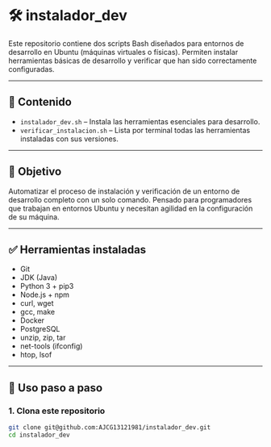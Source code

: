 # 🛠️ instalador_dev

Este repositorio contiene dos scripts Bash diseñados para entornos de desarrollo en Ubuntu (máquinas virtuales o físicas). Permiten instalar herramientas básicas de desarrollo y verificar que han sido correctamente configuradas.

---

## 📁 Contenido

- `instalador_dev.sh` – Instala las herramientas esenciales para desarrollo.
- `verificar_instalacion.sh` – Lista por terminal todas las herramientas instaladas con sus versiones.

---

## 🚀 Objetivo

Automatizar el proceso de instalación y verificación de un entorno de desarrollo completo con un solo comando. Pensado para programadores que trabajan en entornos Ubuntu y necesitan agilidad en la configuración de su máquina.

---

## ✅ Herramientas instaladas

- Git
- JDK (Java)
- Python 3 + pip3
- Node.js + npm
- curl, wget
- gcc, make
- Docker
- PostgreSQL
- unzip, zip, tar
- net-tools (ifconfig)
- htop, lsof

---

## 🔧 Uso paso a paso

### 1. Clona este repositorio

```bash
git clone git@github.com:AJCG13121981/instalador_dev.git
cd instalador_dev
